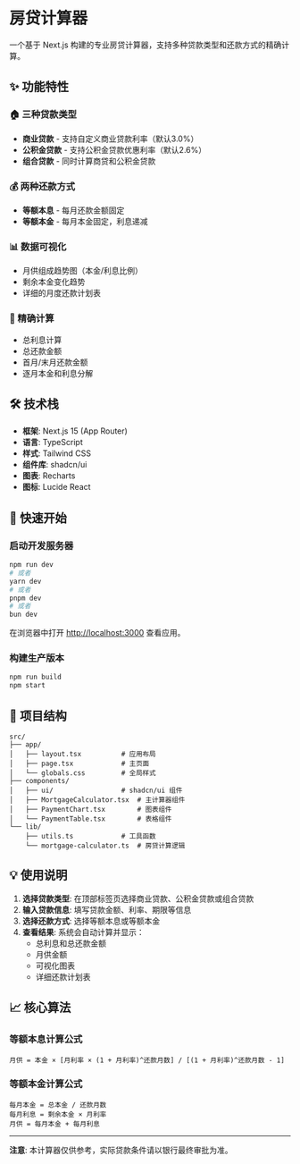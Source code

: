 # 房贷计算器

一个基于 Next.js 构建的专业房贷计算器，支持多种贷款类型和还款方式的精确计算。

## ✨ 功能特性

### 🏠 三种贷款类型
- **商业贷款** - 支持自定义商业贷款利率（默认3.0%）
- **公积金贷款** - 支持公积金贷款优惠利率（默认2.6%）
- **组合贷款** - 同时计算商贷和公积金贷款

### 💰 两种还款方式
- **等额本息** - 每月还款金额固定
- **等额本金** - 每月本金固定，利息递减

### 📊 数据可视化
- 月供组成趋势图（本金/利息比例）
- 剩余本金变化趋势
- 详细的月度还款计划表

### 🎯 精确计算
- 总利息计算
- 总还款金额
- 首月/末月还款金额
- 逐月本金和利息分解

## 🛠 技术栈

- **框架**: Next.js 15 (App Router)
- **语言**: TypeScript
- **样式**: Tailwind CSS
- **组件库**: shadcn/ui
- **图表**: Recharts
- **图标**: Lucide React

## 🚀 快速开始

### 启动开发服务器

```bash
npm run dev
# 或者
yarn dev
# 或者
pnpm dev
# 或者
bun dev
```

在浏览器中打开 [http://localhost:3000](http://localhost:3000) 查看应用。

### 构建生产版本
```bash
npm run build
npm start
```

## 📁 项目结构

```
src/
├── app/
│   ├── layout.tsx          # 应用布局
│   ├── page.tsx            # 主页面
│   └── globals.css         # 全局样式
├── components/
│   ├── ui/                 # shadcn/ui 组件
│   ├── MortgageCalculator.tsx  # 主计算器组件
│   ├── PaymentChart.tsx        # 图表组件
│   └── PaymentTable.tsx        # 表格组件
└── lib/
    ├── utils.ts            # 工具函数
    └── mortgage-calculator.ts  # 房贷计算逻辑
```

## 💡 使用说明

1. **选择贷款类型**: 在顶部标签页选择商业贷款、公积金贷款或组合贷款
2. **输入贷款信息**: 填写贷款金额、利率、期限等信息
3. **选择还款方式**: 选择等额本息或等额本金
4. **查看结果**: 系统会自动计算并显示：
   - 总利息和总还款金额
   - 月供金额
   - 可视化图表
   - 详细还款计划表

## 📈 核心算法

### 等额本息计算公式
```
月供 = 本金 × [月利率 × (1 + 月利率)^还款月数] / [(1 + 月利率)^还款月数 - 1]
```

### 等额本金计算公式
```
每月本金 = 总本金 / 还款月数
每月利息 = 剩余本金 × 月利率
月供 = 每月本金 + 每月利息
```

---

**注意**: 本计算器仅供参考，实际贷款条件请以银行最终审批为准。

